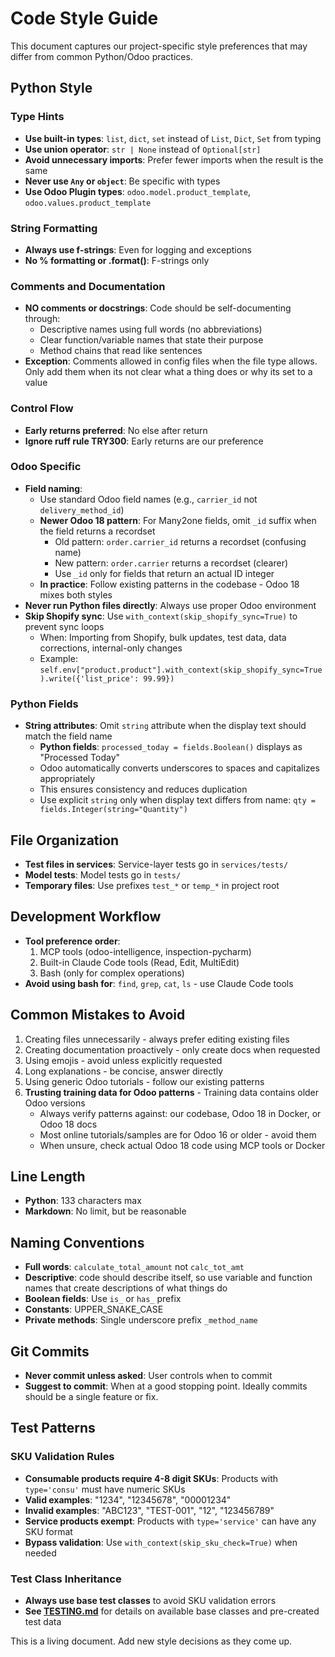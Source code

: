 # Code Style Guide

This document captures our project-specific style preferences that may differ from common Python/Odoo practices.

## Python Style

### Type Hints

- **Use built-in types**: `list`, `dict`, `set` instead of `List`, `Dict`, `Set` from typing
- **Use union operator**: `str | None` instead of `Optional[str]`
- **Avoid unnecessary imports**: Prefer fewer imports when the result is the same
- **Never use `Any` or `object`**: Be specific with types
- **Use Odoo Plugin types**: `odoo.model.product_template`, `odoo.values.product_template`

### String Formatting

- **Always use f-strings**: Even for logging and exceptions
- **No % formatting or .format()**: F-strings only

### Comments and Documentation

- **NO comments or docstrings**: Code should be self-documenting through:
    - Descriptive names using full words (no abbreviations)
    - Clear function/variable names that state their purpose
    - Method chains that read like sentences
- **Exception**: Comments allowed in config files when the file type allows. Only add them when its not clear what a
  thing does or why its set to a value


### Control Flow

- **Early returns preferred**: No else after return
- **Ignore ruff rule TRY300**: Early returns are our preference

### Odoo Specific

- **Field naming**:
    - Use standard Odoo field names (e.g., `carrier_id` not `delivery_method_id`)
    - **Newer Odoo 18 pattern**: For Many2one fields, omit `_id` suffix when the field returns a recordset
        - Old pattern: `order.carrier_id` returns a recordset (confusing name)
        - New pattern: `order.carrier` returns a recordset (clearer)
        - Use `_id` only for fields that return an actual ID integer
    - **In practice**: Follow existing patterns in the codebase - Odoo 18 mixes both styles
- **Never run Python files directly**: Always use proper Odoo environment
- **Skip Shopify sync**: Use `with_context(skip_shopify_sync=True)` to prevent sync loops
    - When: Importing from Shopify, bulk updates, test data, data corrections, internal-only changes
    - Example: `self.env["product.product"].with_context(skip_shopify_sync=True).write({'list_price': 99.99})`

### Python Fields

- **String attributes**: Omit `string` attribute when the display text should match the field name
    - **Python fields**: `processed_today = fields.Boolean()` displays as "Processed Today"
    - Odoo automatically converts underscores to spaces and capitalizes appropriately
    - This ensures consistency and reduces duplication
    - Use explicit `string` only when display text differs from name: `qty = fields.Integer(string="Quantity")`

## File Organization

- **Test files in services**: Service-layer tests go in `services/tests/`
- **Model tests**: Model tests go in `tests/`
- **Temporary files**: Use prefixes `test_*` or `temp_*` in project root

## Development Workflow

- **Tool preference order**:
    1. MCP tools (odoo-intelligence, inspection-pycharm)
    2. Built-in Claude Code tools (Read, Edit, MultiEdit)
    3. Bash (only for complex operations)
- **Avoid using bash for**: `find`, `grep`, `cat`, `ls` - use Claude Code tools

## Common Mistakes to Avoid

1. Creating files unnecessarily - always prefer editing existing files
2. Creating documentation proactively - only create docs when requested
3. Using emojis - avoid unless explicitly requested
4. Long explanations - be concise, answer directly
5. Using generic Odoo tutorials - follow our existing patterns
6. **Trusting training data for Odoo patterns** - Training data contains older Odoo versions
    - Always verify patterns against: our codebase, Odoo 18 in Docker, or Odoo 18 docs
    - Most online tutorials/samples are for Odoo 16 or older - avoid them
    - When unsure, check actual Odoo 18 code using MCP tools or Docker

## Line Length

- **Python**: 133 characters max
- **Markdown**: No limit, but be reasonable

## Naming Conventions

- **Full words**: `calculate_total_amount` not `calc_tot_amt`
- **Descriptive**: code should describe itself, so use variable and function names that create descriptions of what
  things do
- **Boolean fields**: Use `is_` or `has_` prefix
- **Constants**: UPPER_SNAKE_CASE
- **Private methods**: Single underscore prefix `_method_name`

## Git Commits

- **Never commit unless asked**: User controls when to commit
- **Suggest to commit**: When at a good stopping point. Ideally commits should be a single feature or fix.

## Test Patterns

### SKU Validation Rules

- **Consumable products require 4-8 digit SKUs**: Products with `type='consu'` must have numeric SKUs
- **Valid examples**: "1234", "12345678", "00001234"
- **Invalid examples**: "ABC123", "TEST-001", "12", "123456789"
- **Service products exempt**: Products with `type='service'` can have any SKU format
- **Bypass validation**: Use `with_context(skip_sku_check=True)` when needed

### Test Class Inheritance

- **Always use base test classes** to avoid SKU validation errors
- **See [TESTING.md](TESTING.md#base-test-classes)** for details on available base classes and pre-created test data

This is a living document. Add new style decisions as they come up.